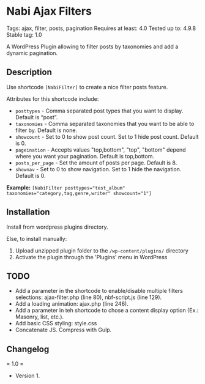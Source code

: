 # Nabi Ajax Filters
Tags: ajax, filter, posts, pagination
Requires at least: 4.0
Tested up to: 4.9.8
Stable tag: 1.0

A WordPress Plugin allowing to filter posts by taxonomies and add a dynamic pagination.

## Description
Use shortcode ```[NabiFilter]``` to create a nice filter posts feature.

Attributes for this shortcode include:
* ```posttypes``` - Comma separated post types that you want to display. Default is “post”.
* ```taxonomies``` - Comma separated taxonomies that you want to be able to filter by. Default is none.
* ```showcount``` - Set to 0 to show post count. Set to 1 hide post count. Default is 0.
* ```pageination``` - Accepts values "top,bottom", "top", "bottom" depend where you want your pagination. Default is top,bottom.
* ```posts_per_page``` - Set the amount of posts per page. Default is 8.
* ```shownav``` - Set to 0 to show navigation. Set to 1 hide the navigation. Default is 0.

**Example:**
```[NabiFilter posttypes="test_album" taxonomies="category,tag,genre,writer" showcount="1"]```


## Installation
Install from wordpress plugins directory.

Else, to install manually:

1. Upload unzipped plugin folder to the `/wp-content/plugins/` directory
1. Activate the plugin through the 'Plugins' menu in WordPress


## TODO
* Add a parameter in the shortcode to enable/disable multiple filters selections: ajax-filter.php (line 80), nbf-script.js (line 129).
* Add a loading animation: ajax.php (line 246).
* Add a parameter in teh shortcode to chose a content display option (Ex.: Masonry, list, etc.).
* Add basic CSS styling: style.css
* Concatenate JS. Compress with Gulp.


## Changelog

= 1.0 =
* Version 1.
